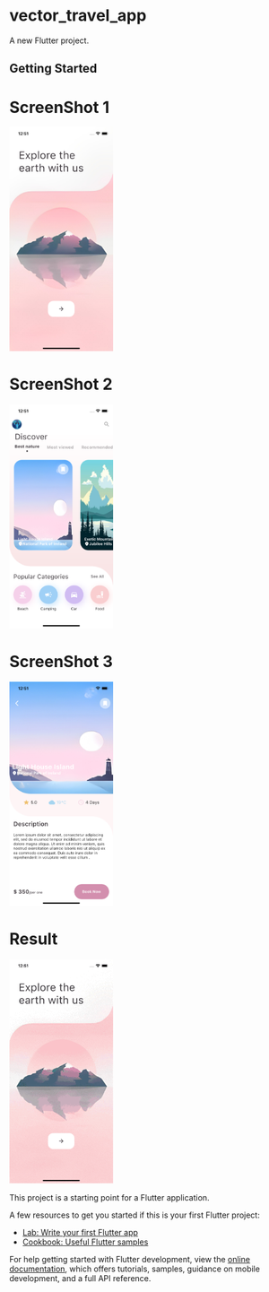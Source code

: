 # vector_travel_app

A new Flutter project.

## Getting Started

# ScreenShot 1
<img src ="https://github.com/Mirzaazmath/flutter_vector_travel_app/blob/main/assets/Screenshot1.png" height="400">

# ScreenShot 2
<img src ="https://github.com/Mirzaazmath/flutter_vector_travel_app/blob/main/assets/Screenshot2.png" height="400">

# ScreenShot 3
<img src ="https://github.com/Mirzaazmath/flutter_vector_travel_app/blob/main/assets/Screenshot3.png" height="400">

# Result 
<img src="https://github.com/Mirzaazmath/flutter_vector_travel_app/blob/main/assets/Simulator%20Screen%20Recording%20-%20iPhone%2014%20-%202023-06-02%20at%2012.51.59.gif" height ="400">

This project is a starting point for a Flutter application.

A few resources to get you started if this is your first Flutter project:

- [Lab: Write your first Flutter app](https://docs.flutter.dev/get-started/codelab)
- [Cookbook: Useful Flutter samples](https://docs.flutter.dev/cookbook)

For help getting started with Flutter development, view the
[online documentation](https://docs.flutter.dev/), which offers tutorials,
samples, guidance on mobile development, and a full API reference.
